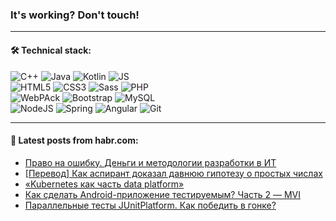 ### It's working? Don't touch!

---

#### 🛠️ Technical stack:

![C++](https://img.shields.io/badge/C++-informational?logo=c%2B%2B&style=flat&logoColor=white&color=9C033A)
![Java](https://img.shields.io/badge/Java-informational?logo=java&style=flat&logoColor=white&color=007396)
![Kotlin](https://img.shields.io/badge/Kotlin-informational?logo=Kotlin&style=flat&logoColor=white&color=0095D5)
![JS](https://img.shields.io/badge/JS-informational?logo=javaScript&style=flat&logoColor=black&color=F7Df1E) <br>
![HTML5](https://img.shields.io/badge/HTML5-informational?logo=html5&style=flat&logoColor=white&color=E34F26)
![CSS3](https://img.shields.io/badge/CSS3-informational?logo=css3&style=flat&logoColor=white&color=157286)
![Sass](https://img.shields.io/badge/Saas-informational?logo=sass&style=flat&logoColor=white&color=hotpink)
![PHP](https://img.shields.io/badge/PHP-informational?logo=php&style=flat&logoColor=white&color=777BB4) <br>
![WebPAck](https://img.shields.io/badge/WebPack-informational?logo=webPack&style=flat&logoColor=white&color=FF6F00)
![Bootstrap](https://img.shields.io/badge/Bootstrap-informational?logo=Bootstrap&style=flat&logoColor=white&color=7952B3)
![MySQL](https://img.shields.io/badge/MySQL-informational?logo=MySQL&style=flat&logoColor=white&color=00f) <br>
![NodeJS](https://img.shields.io/badge/NodeJS-informational?logo=node.js&style=flat&logoColor=white&color=43853D)
![Spring](https://img.shields.io/badge/Spring-informational?logo=Spring&style=flat&logoColor=white&color=0A9EDC)
![Angular](https://img.shields.io/badge/Vue-informational?logo=vue.js&style=flat&logoColor=white&color=red)
![Git](https://img.shields.io/badge/Git-informational?logo=git&style=flat&logoColor=white&color=darkorange)

___

#### 💬 Latest posts from habr.com:

<!-- BLOG-POST-LIST:START -->
- [Право на ошибку. Деньги и методологии разработки в ИТ](https://habr.com/ru/post/671410/?utm_source=habrahabr&utm_medium=rss&utm_campaign=671410)
- [[Перевод] Как аспирант доказал давнюю гипотезу о простых числах](https://habr.com/ru/post/671382/?utm_source=habrahabr&utm_medium=rss&utm_campaign=671382)
- [«Kubernetes как часть data platform»](https://habr.com/ru/post/671334/?utm_source=habrahabr&utm_medium=rss&utm_campaign=671334)
- [Как сделать Android-приложение тестируемым? Часть 2 — MVI](https://habr.com/ru/post/671050/?utm_source=habrahabr&utm_medium=rss&utm_campaign=671050)
- [Параллельные тесты JUnitPlatform. Как победить в гонке?](https://habr.com/ru/post/671122/?utm_source=habrahabr&utm_medium=rss&utm_campaign=671122)
<!-- BLOG-POST-LIST:END -->
